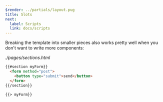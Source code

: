 ```yaml
---
$render: ../partials/layout.pug
title: Slots
next:
  label: Scripts
  link: docs/scripts
---
```


Breaking the template into smaller pieces also works pretty well when you don't want to write more components:

_./pages/sections.html_

```html
{{#section myForm}}
  <form method="post">
    <button type="submit">send</button>
  </form>
{{/section}}

{{> myForm}}
```
